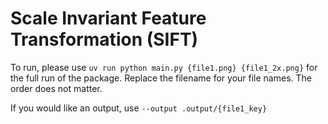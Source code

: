 # Scale Invariant Feature Transformation (SIFT)

To run, please use `uv run python main.py {file1.png} {file1_2x.png}` for the full run of the package.
Replace the filename for your file names.
The order does not matter.

If you would like an output, use `--output .output/{file1_key}` 
